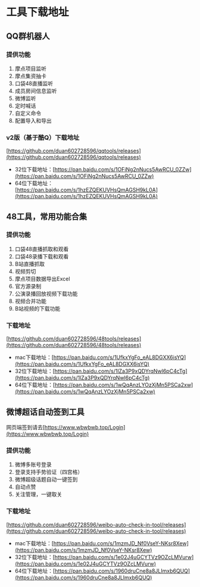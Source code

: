 # 工具下载地址

## QQ群机器人
### 提供功能
1. 摩点项目监听
2. 摩点集资抽卡
3. 口袋48直播监听
4. 成员房间信息监听
5. 微博监听
6. 定时喊话
7. 自定义命令   
8. 配置导入和导出
### v2版（基于酷Q）下载地址
[https://github.com/duan602728596/qqtools/releases](https://github.com/duan602728596/qqtools/releases)
* 32位下载地址：[https://pan.baidu.com/s/1OFiNg2nNucs5AwRCU_0ZZw](https://pan.baidu.com/s/1OFiNg2nNucs5AwRCU_0ZZw)
* 64位下载地址：[https://pan.baidu.com/s/1hzEZQEKUVHsQmAGSH9kL0A](https://pan.baidu.com/s/1hzEZQEKUVHsQmAGSH9kL0A)

## 48工具，常用功能合集
### 提供功能
1. 口袋48直播抓取和观看   
2. 口袋48录播下载和观看   
3. B站直播抓取   
4. 视频剪切   
5. 摩点项目数据导出Excel   
6. 官方源录制   
7. 公演录播回放视频下载功能   
8. 视频合并功能   
9. B站视频的下载功能
### 下载地址
[https://github.com/duan602728596/48tools/releases](https://github.com/duan602728596/48tools/releases)
* mac下载地址：[https://pan.baidu.com/s/1UfkxYgFo_eAL8DGXX6isYQ](https://pan.baidu.com/s/1UfkxYgFo_eAL8DGXX6isYQ)
* 32位下载地址：[https://pan.baidu.com/s/1lZa3P9xQDYrqNwl6pC4cTg](https://pan.baidu.com/s/1lZa3P9xQDYrqNwl6pC4cTg)
* 64位下载地址：[https://pan.baidu.com/s/1wQqAnzLYOzXjMn5PSCa2xw](https://pan.baidu.com/s/1wQqAnzLYOzXjMn5PSCa2xw)

## 微博超话自动签到工具
网页端签到请去[https://www.wbwbwb.top/Login](https://www.wbwbwb.top/Login)
### 提供功能
1. 微博多账号登录   
2. 登录支持手势验证（四宫格）   
3. 微博超级话题自动一键签到   
4. 自动点赞
5. 关注管理，一键取关
### 下载地址
[https://github.com/duan602728596/weibo-auto-check-in-tool/releases](https://github.com/duan602728596/weibo-auto-check-in-tool/releases)
* mac下载地址：[https://pan.baidu.com/s/1mzmJD_Nf0VseY-NKsr8Xew](https://pan.baidu.com/s/1mzmJD_Nf0VseY-NKsr8Xew)
* 32位下载地址：[https://pan.baidu.com/s/1e02J4uGCYTVz9OZcLMVurw](https://pan.baidu.com/s/1e02J4uGCYTVz9OZcLMVurw)
* 64位下载地址：[https://pan.baidu.com/s/1960druCne8a8JLImxb6QUQ](https://pan.baidu.com/s/1960druCne8a8JLImxb6QUQ)
